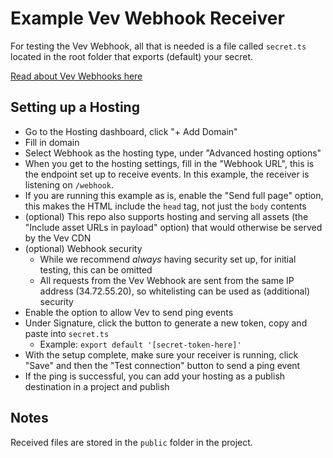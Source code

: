 # Example Vev Webhook Receiver

For testing the Vev Webhook, all that is needed is a file called `secret.ts` located in the root folder that exports (default) your secret.

[Read about Vev Webhooks here](https://help.vev.design/en/articles/6165061-webhook-integrations)

## Setting up a Hosting

* Go to the Hosting dashboard, click "+ Add Domain"
* Fill in domain
* Select Webhook as the hosting type, under "Advanced hosting options"
* When you get to the hosting settings, fill in the "Webhook URL", this is the endpoint set up to receive events. In this example, the receiver is listening on `/webhook`.
* If you are running this example as is, enable the "Send full page" option, this makes the HTML include the `head` tag, not just the `body` contents
* (optional) This repo also supports hosting and serving all assets (the "Include asset URLs in payload" option) that would otherwise be served by the
  Vev CDN
* (optional) Webhook security
    * While we recommend *always* having security set up, for initial testing, this can be omitted
    * All requests from the Vev Webhook are sent from the same IP address (34.72.55.20), so whitelisting can be used as (additional) security
* Enable the option to allow Vev to send ping events
* Under Signature, click the button to generate a new token, copy and paste into `secret.ts`
  * Example: `export default '[secret-token-here]'`
* With the setup complete, make sure your receiver is running, click "Save" and then the "Test connection" button to send a ping event
* If the ping is successful, you can add your hosting as a publish destination in a project and publish

## Notes

Received files are stored in the `public` folder in the project.
